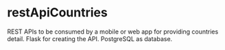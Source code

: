 # restApiCountries
REST APIs to be consumed by a mobile or web app for providing countries detail. Flask for creating the API.  PostgreSQL as database.
